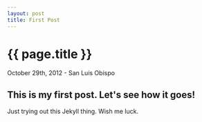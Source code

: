 ```yaml
---
layout: post
title: First Post
---
```


{{ page.title }}
================

<p>October 29th, 2012 - San Luis Obispo</p>

This is my first post. Let's see how it goes!
---------------------------------------------

Just trying out this Jekyll thing. Wish me luck.

